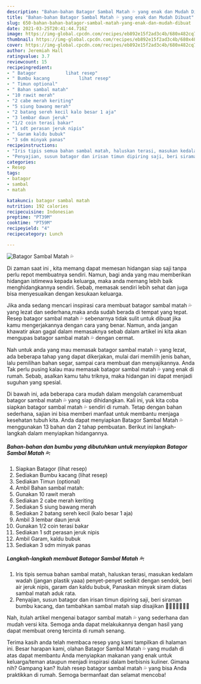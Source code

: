 ```yaml
---
description: "Bahan-bahan Batagor Sambal Matah 💦 yang enak dan Mudah Dibuat"
title: "Bahan-bahan Batagor Sambal Matah 💦 yang enak dan Mudah Dibuat"
slug: 650-bahan-bahan-batagor-sambal-matah-yang-enak-dan-mudah-dibuat
date: 2021-03-25T20:41:44.716Z
image: https://img-global.cpcdn.com/recipes/eb892e15f2ad3c4b/680x482cq70/batagor-sambal-matah-💦-foto-resep-utama.jpg
thumbnail: https://img-global.cpcdn.com/recipes/eb892e15f2ad3c4b/680x482cq70/batagor-sambal-matah-💦-foto-resep-utama.jpg
cover: https://img-global.cpcdn.com/recipes/eb892e15f2ad3c4b/680x482cq70/batagor-sambal-matah-💦-foto-resep-utama.jpg
author: Jeremiah Hall
ratingvalue: 3.7
reviewcount: 15
recipeingredient:
- " Batagor           lihat resep"
- " Bumbu kacang           lihat resep"
- " Timun optional"
- " Bahan sambal matah"
- "10 rawit merah"
- "2 cabe merah keriting"
- "5 siung bawang merah"
- "2 batang sereh kecil kalo besar 1 aja"
- "3 lembar daun jeruk"
- "1/2 coin terasi bakar"
- "1 sdt perasan jeruk nipis"
- " Garam kaldu bubuk"
- "3 sdm minyak panas"
recipeinstructions:
- "Iris tipis semua bahan sambal matah, haluskan terasi, masukan kedalam wadah (jangan plastik yaaa) penyet-penyet sedikit dengan sendok, beri air jeruk nipis, garam dan kaldu bubuk, Panaskan minyak siram diatas sambal matah aduk rata."
- "Penyajian, susun batagor dan irisan timun dipiring saji, beri siraman bumbu kacang, dan tambahkan sambal matah siap disajikan 🤤🤤💦💦💦💦💦"
categories:
- Resep
tags:
- batagor
- sambal
- matah

katakunci: batagor sambal matah 
nutrition: 192 calories
recipecuisine: Indonesian
preptime: "PT39M"
cooktime: "PT59M"
recipeyield: "4"
recipecategory: Lunch

---
```



![Batagor Sambal Matah 💦](https://img-global.cpcdn.com/recipes/eb892e15f2ad3c4b/680x482cq70/batagor-sambal-matah-💦-foto-resep-utama.jpg)

Di zaman  saat ini , kita memang dapat memesan hidangan siap saji tanpa perlu repot membuatnya sendiri. Namun, bagi anda yang mau memberikan hidangan istimewa kepada keluarga, maka anda memang lebih baik menghidangkannya sendiri. Sebab, memasak sendiri lebih sehat dan juga bisa menyesuaikan dengan kesukaan keluarga.

Jika anda sedang mencari inspirasi cara membuat batagor sambal matah 💦 yang lezat dan sederhana,maka anda sudah berada di tempat yang tepat. Resep batagor sambal matah 💦  sebenarnya tidak sulit untuk dibuat jika kamu mengerjakannya dengan cara yang benar. Namun, anda jangan khawatir akan gagal dalam memasaknya 
sebab dalam artikel ini kita akan mengupas batagor sambal matah 💦 dengan cermat.  



Nah untuk anda yang mau memasak batagor sambal matah 💦 yang lezat, ada beberapa tahap yang dapat dikerjakan, mulai dari memilih jenis bahan, lalu pemilihan bahan segar, sampai cara membuat dan menyajikannya. Anda Tak perlu pusing kalau mau memasak batagor sambal matah 💦 yang enak di rumah. Sebab, asalkan kamu  tahu triknya, maka hidangan ini dapat menjadi suguhan yang spesial.

Di bawah ini, ada beberapa cara mudah dalam mengolah caramembuat batagor sambal matah 💦 yang siap dihidangkan. Kali ini, yuk kita coba siapkan batagor sambal matah 💦 sendiri di rumah. Tetap dengan bahan sederhana, sajian ini bisa memberi manfaat untuk membantu menjaga kesehatan tubuh kita. Anda dapat menyiapkan Batagor Sambal Matah 💦 menggunakan 13 bahan dan 2 tahap pembuatan. Berikut ini langkah-langkah dalam menyiapkan hidangannya.

<!--inarticleads1-->

##### Bahan-bahan dan bumbu yang dibutuhkan untuk menyiapkan Batagor Sambal Matah 💦:

1. Siapkan  Batagor           (lihat resep)
1. Sediakan  Bumbu kacang           (lihat resep)
1. Sediakan  Timun (optional)
1. Ambil  Bahan sambal matah:
1. Gunakan 10 rawit merah
1. Sediakan 2 cabe merah keriting
1. Sediakan 5 siung bawang merah
1. Sediakan 2 batang sereh kecil (kalo besar 1 aja)
1. Ambil 3 lembar daun jeruk
1. Gunakan 1/2 coin terasi bakar
1. Sediakan 1 sdt perasan jeruk nipis
1. Ambil  Garam, kaldu bubuk
1. Sediakan 3 sdm minyak panas




<!--inarticleads2-->

##### Langkah-langkah membuat Batagor Sambal Matah 💦:

1. Iris tipis semua bahan sambal matah, haluskan terasi, masukan kedalam wadah (jangan plastik yaaa) penyet-penyet sedikit dengan sendok, beri air jeruk nipis, garam dan kaldu bubuk, Panaskan minyak siram diatas sambal matah aduk rata.
1. Penyajian, susun batagor dan irisan timun dipiring saji, beri siraman bumbu kacang, dan tambahkan sambal matah siap disajikan 🤤🤤💦💦💦💦💦




Nah, itulah artikel mengenai  batagor sambal matah 💦  yang sederhana dan mudah versi kita. Semoga anda dapat melakukannya dengan hasil yang dapat membuat oreng tercinta di rumah senang. 

Terima kasih anda telah membaca resep yang kami tampilkan di halaman ini. Besar harapan kami, olahan  Batagor Sambal Matah 💦 yang mudah di atas dapat membantu Anda menyiapkan makanan yang enak untuk keluarga/teman ataupun menjadi inspirasi dalam berbisnis kuliner. Gimana nih? Gampang kan? Itulah resep batagor sambal matah 💦 yang bisa Anda praktikkan di rumah. Semoga bermanfaat dan selamat mencoba!

